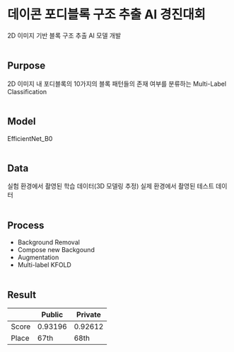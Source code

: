 # 데이콘 포디블록 구조 추출 AI 경진대회
2D 이미지 기반 블록 구조 추출 AI 모델 개발
</br></br>

## Purpose
2D 이미지 내 포디블록의 10가지의 블록 패턴들의 존재 여부를 분류하는 Multi-Label Classification
</br></br>

## Model
EfficientNet_B0
</br></br>

## Data
실험 환경에서 촬영된 학습 데이터(3D 모델링 추정)
실제 환경에서 촬영된 테스트 데이터
</br></br>

## Process
- Background Removal
- Compose new Backgound
- Augmentation
- Multi-label KFOLD
</br></br>

## Result
||Public|Private|
|---|---|---|
|Score|0.93196|0.92612|
|Place|67th|68th|
